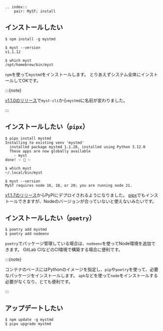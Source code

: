 ```{eval-rst}
.. index::
    pair: MyST; install
```

## インストールしたい

```console
$ npm install -g mystmd

$ myst --version
v1.1.12

$ which myst
/opt/homebrew/bin/myst
```

``npm``を使って``mystmd``をインストールします。
とりあえずシステム全体にインストールしてOKです。

:::{note}

[v1.1.0のリリース](https://github.com/executablebooks/mystmd/releases/tag/mystmd%401.1.0)で``myst-cli``から``mystmd``に名前が変わりました。

:::

## インストールしたい（``pipx``）

```console
$ pipx install mystmd
Installing to existing venv 'mystmd'
  installed package mystmd 1.1.28, installed using Python 3.12.0
  These apps are now globally available
    - myst
done! ✨ 🌟 ✨

$ which myst
~/.local/bin/myst

$ myst --version
MyST requires node 16, 18, or 20; you are running node 21.
```

[v1.1.7のリリース](https://github.com/executablebooks/mystmd/releases/tag/myst-cli%401.1.7)からPyPIにデプロイされるようになりました。
[pipx](../python/python-pipx.md)でもインストールできますが、Nodeのバージョンが合っていないと使えないみたいです。

## インストールしたい（``poetry``）

```console
$ poetry add mystmd
$ poetry add nodeenv
```

``poetry``でパッケージ管理している場合は、``nodeenv``を使ってNode環境を追加できます。
GitLab CIなどのCI環境で構築する場合に便利です。

:::{note}

コンテナのベースにはPythonのイメージを指定し、``pip``や``poetry``を使って、必要なパッケージをインストールします。
``apk``などを使って``node``をインストールする必要がなくなり、とても便利です。

:::

## アップデートしたい

```console
$ npm update -g mystmd
$ pipx upgrade mystmd
```
